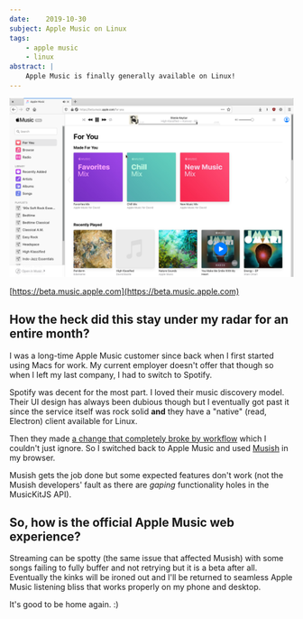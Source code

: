 ```yaml
---
date:    2019-10-30
subject: Apple Music on Linux
tags:
    - apple music
    - linux
abstract: |
    Apple Music is finally generally available on Linux!
---
```


[![Apple Music on Linux Screenshot](/public/writing/attachments/apple_music_linux_screenshot.png)](https://beta.music.apple.com)

[https://beta.music.apple.com](https://beta.music.apple.com)

## How the heck did this stay under my radar for an entire month?

I was a long-time Apple Music customer since back when I first started
using Macs for work.  My current employer doesn't offer that though so
when I left my last company, I had to switch to Spotify.

Spotify was decent for the most part.  I loved their music discovery
model.  Their UI design has always been dubious though but I
eventually got past it since the service itself was rock solid **and**
they have a "native" (read, Electron) client available for Linux.

Then they made [a change that completely broke by
workflow](https://community.spotify.com/t5/iOS-iPhone-iPad/Album-view-doesn-t-filter-out-unsaved-songs/m-p/4734047#M111940)
which I couldn't just ignore.  So I switched back to Apple Music and
used [Musish](https://musi.sh) in my browser.

Musish gets the job done but some expected features don't work (not
the Musish developers' fault as there are _gaping_ functionality holes
in the MusicKitJS API).


## So, how is the official Apple Music web experience?

Streaming can be spotty (the same issue that affected Musish) with
some songs failing to fully buffer and not retrying but it is a beta
after all.  Eventually the kinks will be ironed out and I'll be
returned to seamless Apple Music listening bliss that works properly
on my phone and desktop.

It's good to be home again. :)
